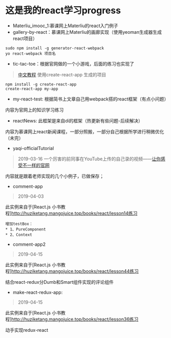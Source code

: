 # 这是我的react学习progress

* Materliu_imooc_1:慕课网上Materliu的react入门例子
* gallery-by-react：慕课网上Materliu的画廊实现（使用yeoman生成器生成react项目）

```
sudo npm install -g generator-react-webpack
yo react-webpack 项目名
```
* tic-tac-toe：根据官网做的一个小游戏，后面的练习也实现了
> [中文教程](http://www.css88.com/react/tutorial/tutorial.html)
  使用create-react-app 生成的项目

  ```
  npm install -g create-react-app
  create-react-app my-app
  ```
* my-react-test: 根据简书上文章自己用webpack搭的react框架（有点小问题）

内容为官网上的知识学习练习

* reactNews: 此框架是来自di的框架（热更新有些问题-后续解决）

内容为慕课网上react新闻课程，一部分照搬，一部分自己根据所学进行稍微优化（未完）

* yaqi-officialTutorial
> 2019-03-16
一个厉害的前同事在YouTube上传的自己录的视频——[让你感受不一样的官网](https://www.youtube.com/channel/UCjkEwdL2bqD8mHNkN0aXL1w)

内容就是跟着老师实现的几个小例子，已做保存；

* comment-app
> 2019-04-03

此实例来自于[React.js 小书教程]http://huziketang.mangojuice.top/books/react/lesson14练习

    增加testBox：
    * 1、PureComponent
    * 2、Context

* comment-app2
> 2019-04-15

此实例来自于[React.js 小书教程]http://huziketang.mangojuice.top/books/react/lesson44练习

结合react-redux分Dumb和Smart组件实现的评论组件

* make-react-redux-app:
> 2019-04-15

此实例来自于[React.js 小书教程]http://huziketang.mangojuice.top/books/react/lesson36练习

动手实现redux-react
